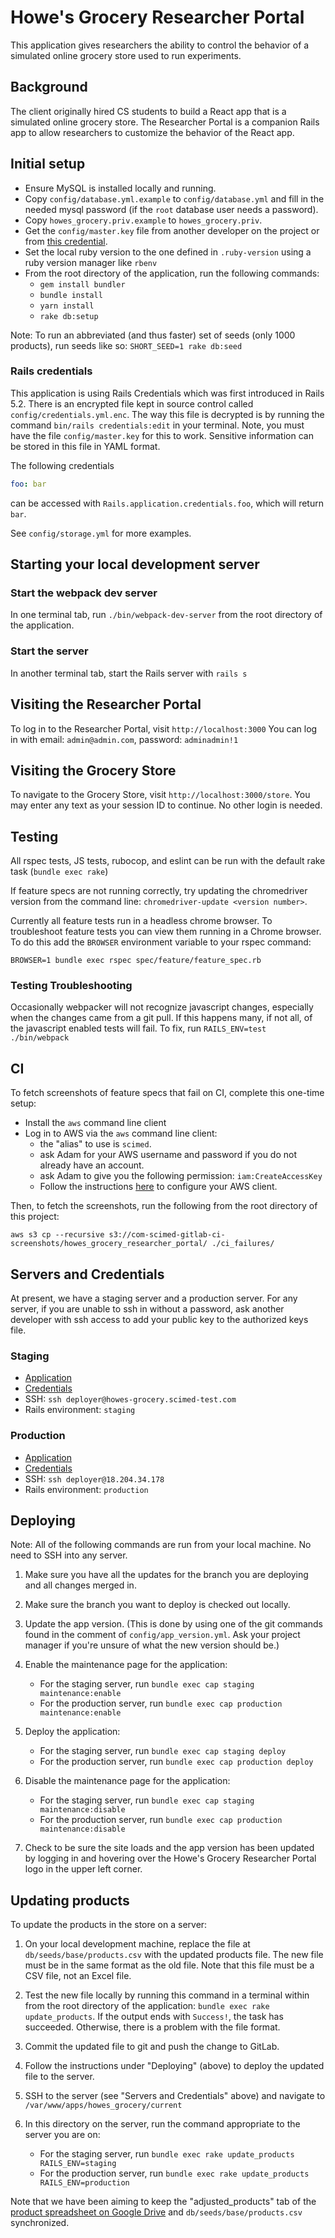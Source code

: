 # Howe's Grocery Researcher Portal

This application gives researchers the ability to control the behavior of a
simulated online grocery store used to run experiments.


## Background

The client originally hired CS students to build a React app that is a simulated
online grocery store. The Researcher Portal is a companion Rails app to allow
researchers to customize the behavior of the React app.


## Initial setup

* Ensure MySQL is installed locally and running.
* Copy `config/database.yml.example` to `config/database.yml` and fill in the
  needed mysql password (if the `root` database user needs a password).
* Copy `howes_grocery.priv.example` to `howes_grocery.priv`.
* Get the `config/master.key` file from another developer on the project or from [this credential](https://credentials.scimedsolutions.com/credentials/972).
* Set the local ruby version to the one defined in `.ruby-version` using a ruby version manager like `rbenv`
* From the root directory of the application, run the following commands:
  * `gem install bundler`
  * `bundle install`
  * `yarn install`
  * `rake db:setup`

Note: To run an abbreviated (and thus faster) set of seeds (only 1000 products), run seeds like so:
`SHORT_SEED=1 rake db:seed`

### Rails credentials

This application is using Rails Credentials which was first introduced in
Rails 5.2. There is an encrypted file kept in source control called
`config/credentials.yml.enc`. The way this file is decrypted is by running
the command `bin/rails credentials:edit` in your terminal. Note, you must have
the file `config/master.key` for this to work. Sensitive information can be
stored in this file in YAML format.

The following credentials

```yml
foo: bar
```
can be accessed with `Rails.application.credentials.foo`, which will return `bar`.

See `config/storage.yml` for more examples.

## Starting your local development server

### Start the webpack dev server

In one terminal tab, run `./bin/webpack-dev-server` from the root directory of the application.

### Start the server

In another terminal tab, start the Rails server with `rails s`


## Visiting the Researcher Portal

To log in to the Researcher Portal, visit `http://localhost:3000`
You can log in with email: `admin@admin.com`, password: `adminadmin!1`


## Visiting the Grocery Store

To navigate to the Grocery Store, visit `http://localhost:3000/store`. You may
enter any text as your session ID to continue.  No other login is needed.


## Testing

All rspec tests, JS tests, rubocop, and eslint can be run with the default rake
task (`bundle exec rake`)

If feature specs are not running correctly, try updating the chromedriver
version from the command line: `chromedriver-update <version number>`.

Currently all feature tests run in a headless chrome browser. To troubleshoot feature
tests you can view them running in a Chrome browser. To do this add the `BROWSER` environment
variable to your rspec command:

`BROWSER=1 bundle exec rspec spec/feature/feature_spec.rb`


### Testing Troubleshooting

Occasionally webpacker will not recognize javascript changes, especially when
the changes came from a git pull. If this happens many, if not all, of the
javascript enabled tests will fail.
To fix, run `RAILS_ENV=test ./bin/webpack`


## CI

To fetch screenshots of feature specs that fail on CI, complete this one-time setup:

* Install the `aws` command line client
* Log in to AWS via the `aws` command line client:
  * the "alias" to use is `scimed`.
  * ask Adam for your AWS username and password if you do not already have an account.
  * ask Adam to give you the following permission: `iam:CreateAccessKey`
  * Follow the instructions [here](https://docs.aws.amazon.com/cli/latest/userguide/cli-chap-getting-started.html#cli-quick-configuration) to configure your AWS client.

Then, to fetch the screenshots, run the following from the root directory of this project:

`aws s3 cp --recursive s3://com-scimed-gitlab-ci-screenshots/howes_grocery_researcher_portal/ ./ci_failures/`


## Servers and Credentials

At present, we have a staging server and a production server.  For any server, if you are unable to ssh in without a password, ask another developer with ssh access to add your public key to the authorized keys file.

### Staging

* [Application](https://howes-grocery.scimed-test.com/)
* [Credentials](https://credentials.scimed.local/servers/229)
* SSH: `ssh deployer@howes-grocery.scimed-test.com`
* Rails environment: `staging`

### Production

* [Application](https://openscience-onlinegrocery.com/)
* [Credentials](https://credentials.scimed.local/servers/237)
* SSH: `ssh deployer@18.204.34.178`
* Rails environment: `production`

## Deploying

Note: All of the following commands are run from your local machine. No need to SSH into any server.

1. Make sure you have all the updates for the branch you are deploying and
all changes merged in.

1. Make sure the branch you want to deploy is checked out locally.

1. Update the app version. (This is done by using one of the git commands found in the comment of `config/app_version.yml`. Ask your project manager if you're unsure of what the new version should be.)

1. Enable the maintenance page for the application: 
	* For the staging server, run `bundle exec cap staging maintenance:enable`
	* For the production server, run `bundle exec cap production maintenance:enable`

1. Deploy the application: 
    * For the staging server, run `bundle exec cap staging deploy`
    * For the production server, run `bundle exec cap production deploy`

1. Disable the maintenance page for the application: 
	* For the staging server, run `bundle exec cap staging maintenance:disable`
	* For the production server, run `bundle exec cap production maintenance:disable`

1. Check to be sure the site loads and the app version has been updated by logging
in and hovering over the Howe's Grocery Researcher Portal logo in the upper left corner.


## Updating products

To update the products in the store on a server:

1. On your local development machine, replace the file at `db/seeds/base/products.csv` with the updated products file. The new file must be in the same format as the old file. Note that this file must be a CSV file, not an Excel file.

1. Test the new file locally by running this command in a terminal within from the root directory of the application: `bundle exec rake update_products`.  If the output ends with `Success!`, the task has succeeded. Otherwise, there is a problem with the file format.

1. Commit the updated file to git and push the change to GitLab.

1. Follow the instructions under "Deploying" (above) to deploy the updated file to the server.

1. SSH to the server (see "Servers and Credentials" above) and navigate to `/var/www/apps/howes_grocery/current`

1. In this directory on the server, run the command appropriate to the server you are on:
	*  For the staging server, run `bundle exec rake update_products RAILS_ENV=staging`
	*  For the production server, run `bundle exec rake update_products RAILS_ENV=production`

Note that we have been aiming to keep the "adjusted_products" tab of the [product spreadsheet on Google Drive](https://docs.google.com/spreadsheets/d/1tL9JlFDYz1M-muNOCGf-qaF2PtuTmy_2xf9RQLNeX00/edit?usp=sharing) and `db/seeds/base/products.csv` synchronized.
